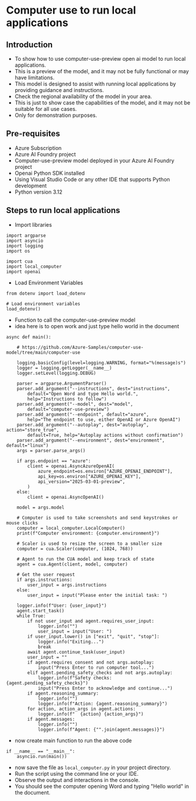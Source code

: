 # Computer use to run local applications

## Introduction

- To show how to use computer-use-preview open ai model to run local applications.
- This is a preview of the model, and it may not be fully functional or may have limitations.
- This model is designed to assist with running local applications by providing guidance and instructions.
- Check the regional availability of the model in your area.
- This is just to show case the capabilities of the model, and it may not be suitable for all use cases.
- Only for demonstration purposes.

## Pre-requisites

- Azure Subscription
- Azure AI Foundry project
- Computer-use-preview model deployed in your Azure AI Foundry project
- Openai Python SDK installed
- Using Visual Studio Code or any other IDE that supports Python development
- Python version 3.12

## Steps to run local applications

- Import libraries

```
import argparse
import asyncio
import logging
import os

import cua
import local_computer
import openai
```

- Load Environment Variables

```
from dotenv import load_dotenv

# Load environment variables
load_dotenv()
```

- Function to call the computer-use-preview model
- idea here is to open work and just type hello world in the document

```
async def main():

    # https://github.com/Azure-Samples/computer-use-model/tree/main/computer-use

    logging.basicConfig(level=logging.WARNING, format="%(message)s")
    logger = logging.getLogger(__name__)
    logger.setLevel(logging.DEBUG)

    parser = argparse.ArgumentParser()
    parser.add_argument("--instructions", dest="instructions",
        default="Open Word and type Hello world.",
        help="Instructions to follow")
    parser.add_argument("--model", dest="model",
        default="computer-use-preview")
    parser.add_argument("--endpoint", default="azure",
        help="The endpoint to use, either OpenAI or Azure OpenAI")
    parser.add_argument("--autoplay", dest="autoplay", action="store_true",
        default=True, help="Autoplay actions without confirmation")
    parser.add_argument("--environment", dest="environment", default="linux")
    args = parser.parse_args()

    if args.endpoint == "azure":
        client = openai.AsyncAzureOpenAI(
            azure_endpoint=os.environ["AZURE_OPENAI_ENDPOINT"],
            api_key=os.environ["AZURE_OPENAI_KEY"],
            api_version="2025-03-01-preview",
        )
    else:
        client = openai.AsyncOpenAI()

    model = args.model

    # Computer is used to take screenshots and send keystrokes or mouse clicks
    computer = local_computer.LocalComputer()
    print(f"Computer environment: {computer.environment}")

    # Scaler is used to resize the screen to a smaller size
    computer = cua.Scaler(computer, (1024, 768))

    # Agent to run the CUA model and keep track of state
    agent = cua.Agent(client, model, computer)

    # Get the user request
    if args.instructions:
        user_input = args.instructions
    else:
        user_input = input("Please enter the initial task: ")

    logger.info(f"User: {user_input}")
    agent.start_task()
    while True:
        if not user_input and agent.requires_user_input:
            logger.info("")
            user_input = input("User: ")
        if user_input.lower() in ["exit", "quit", "stop"]:
            logger.info("Exiting...")
            break
        await agent.continue_task(user_input)
        user_input = ""
        if agent.requires_consent and not args.autoplay:
            input("Press Enter to run computer tool...")
        elif agent.pending_safety_checks and not args.autoplay:
            logger.info(f"Safety checks: {agent.pending_safety_checks}")
            input("Press Enter to acknowledge and continue...")
        if agent.reasoning_summary:
            logger.info("")
            logger.info(f"Action: {agent.reasoning_summary}")
        for action, action_args in agent.actions:
            logger.info(f"  {action} {action_args}")
        if agent.messages:
            logger.info("")
            logger.info(f"Agent: {"".join(agent.messages)}")
```

- now create main function to run the above code

```
if __name__ == "__main__":
    asyncio.run(main())
```

- now save the file as `local_computer.py` in your project directory.
- Run the script using the command line or your IDE.
- Observe the output and interactions in the console.
- You should see the computer opening Word and typing "Hello world" in the document.